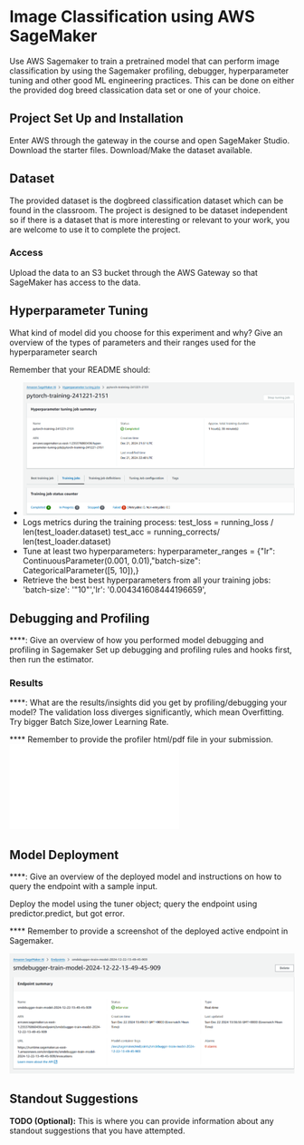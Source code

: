 # Image Classification using AWS SageMaker

Use AWS Sagemaker to train a pretrained model that can perform image classification by using the Sagemaker profiling, debugger, hyperparameter tuning and other good ML engineering practices. This can be done on either the provided dog breed classication data set or one of your choice.

## Project Set Up and Installation
Enter AWS through the gateway in the course and open SageMaker Studio. 
Download the starter files.
Download/Make the dataset available. 

## Dataset
The provided dataset is the dogbreed classification dataset which can be found in the classroom.
The project is designed to be dataset independent so if there is a dataset that is more interesting or relevant to your work, you are welcome to use it to complete the project.

### Access
Upload the data to an S3 bucket through the AWS Gateway so that SageMaker has access to the data. 

## Hyperparameter Tuning
What kind of model did you choose for this experiment and why? Give an overview of the types of parameters and their ranges used for the hyperparameter search

Remember that your README should:
- ![ Include a screenshot of completed training jobs](images/112613.png)  
- Logs metrics during the training process:
  test_loss = running_loss / len(test_loader.dataset)
  test_acc = running_corrects/ len(test_loader.dataset)
- Tune at least two hyperparameters:
  hyperparameter_ranges = {"lr": ContinuousParameter(0.001, 0.01),"batch-size": CategoricalParameter([5, 10]),}
- Retrieve the best best hyperparameters from all your training jobs:
   'batch-size': '"10"','lr': '0.004341608444196659',

## Debugging and Profiling
****: Give an overview of how you performed model debugging and profiling in Sagemaker
 Set up debugging and profiling rules and hooks first, then run the estimator.
### Results
****: What are the results/insights did you get by profiling/debugging your model?
The validation loss diverges significantly, which mean Overfitting.
Try bigger Batch Size,lower Learning Rate.

**** Remember to provide the profiler html/pdf file in your submission.
![ profiler html](profiler-report.html)  



## Model Deployment
****: Give an overview of the deployed model and instructions on how to query the endpoint with a sample input.

Deploy the model using the tuner object; query the endpoint using predictor.predict, but got error.

**** Remember to provide a screenshot of the deployed active endpoint in Sagemaker.

![ a screenshot of the deployed active endpoint in Sagemaker](images/135849.png)  

## Standout Suggestions
**TODO (Optional):** This is where you can provide information about any standout suggestions that you have attempted.
